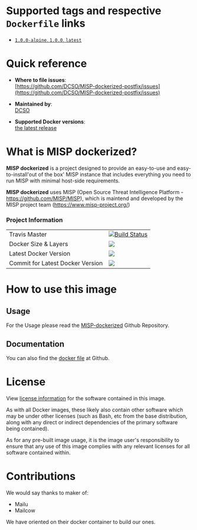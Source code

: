 # Supported tags and respective `Dockerfile` links

- [`1.0.0-alpine`, `1.0.0`, `latest`][1]

[1]: https://github.com/DCSO/MISP-dockerized-postfix/blob/master/1.0.0-alpine/Dockerfile

# Quick reference

-	**Where to file issues**:  
	[https://github.com/DCSO/MISP-dockerized-postfix/issues](https://github.com/DCSO/MISP-dockerized-postfix/issues)

-	**Maintained by**:  
	[DCSO](https://github.com/DCSO)

-	**Supported Docker versions**:  
	[the latest release](https://github.com/docker/docker-ce/releases/latest)

# What is MISP dockerized?

**MISP dockerized** is a project designed to provide an easy-to-use and easy-to-install'out of the box' MISP instance that includes everything you need to run MISP with minimal host-side requirements. 

**MISP dockerized** uses MISP (Open Source Threat Intelligence Platform - https://github.com/MISP/MISP), which is maintend and developed by the MISP project team (https://www.misp-project.org/)

### Project Information

[1]: https://travis-ci.org/DCSO/MISP-dockerized-postfix.svg?branch=master
[2]: https://travis-ci.org/DCSO/MISP-dockerized-postfix
[3]: https://images.microbadger.com/badges/license/dcso/misp-postfix.svg
[4]: https://images.microbadger.com/badges/image/dcso/misp-postfix.svg
[5]: https://images.microbadger.com/badges/version/dcso/misp-postfix.svg
[6]: https://images.microbadger.com/badges/commit/dcso/misp-postfix.svg
[7]: https://microbadger.com/images/dcso/misp-postfix

| | |
|-|-|
| Travis Master | [![Build Status][1]][2] |
| Docker Size & Layers | [![][4]][7]|
| Latest Docker Version | [![][5]][7]|
| Commit for Latest Docker Version | [![][6]][7]|





# How to use this image

## Usage

For the Usage please read the [MISP-dockerized](https://github.com/DCSO/MISP-dockerized) Github Repository.


## Documentation
You can also find the [docker file](https://github.com/DCSO/MISP-dockerized-postfix/) at Github.


# License

View [license information](https://github.com/DCSO/MISP-dockerized-proxy/blob/master/LICENSE) for the software contained in this image.

As with all Docker images, these likely also contain other software which may be under other licenses (such as Bash, etc from the base distribution, along with any direct or indirect dependencies of the primary software being contained).

As for any pre-built image usage, it is the image user's responsibility to ensure that any use of this image complies with any relevant licenses for all software contained within.

# Contributions

We would say thanks to maker of:
- Mailu
- Mailcow

We have oriented on their docker container to build our ones.